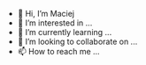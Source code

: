 - 👋 Hi, I’m Maciej
- 👀 I’m interested in ...
- 🌱 I’m currently learning ...
- 💞️ I’m looking to collaborate on ...
- 📫 How to reach me ...
